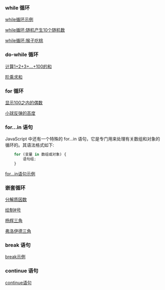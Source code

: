 
### while 循环

[while循环示例](t/02_while.html)

[while循环:随机产生10个随机数](t/02_while_random.html)

[while循环:猴子吃桃](t/02_while_monkey.html)


### do-while 循环

[计算1+2+3+...+100的和](t/02_sum_to_100.html)

[阶乘求和](t/02_factorial.html)


### for 循环

[显示100之内的偶数](t/02_for_even.html)

[小球反弹的高度](t/02_pong_pong.html)


### for...in 语句

JavaScript 中还有一个特殊的 for...in 语句，它是专门用来处理有关数组和对象的循环的。其语法格式如下:
```js
    for (变量 in 数组或对象) {
        语句组;
    }
```

[for...in语句示例](t/02_for_in.html)


### 嵌套循环

[分解质因数](t/02_prime_factor.html)

[绘制#号](t/02_draw_pound_sign.html)

[杨辉三角](t/02_yanghui_triangle.html)

[弗洛伊德三角](t/02_freud_triangle.html)


### break 语句

[break示例](t/02_break.html)


### continue 语句

[continue语句](t/02_continue.html)